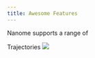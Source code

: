 ```yaml
---
title: Awesome Features
---
```


Nanome supports a range of 

Trajectories
![](/assets/nanome-gif-downsized_large.gif)



